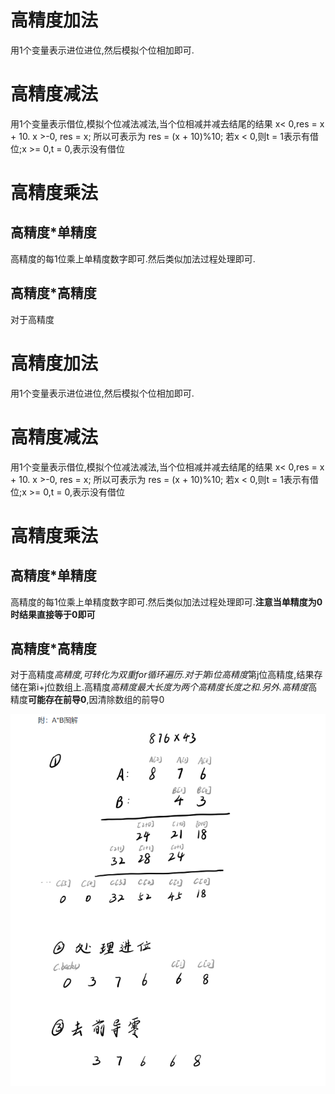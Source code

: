 # 高精度加法

用1个变量表示进位进位,然后模拟个位相加即可.

# 高精度减法

用1个变量表示借位,模拟个位减法减法,当个位相减并减去结尾的结果 x< 0,res = x + 10. x >-0, res = x; 所以可表示为 res = (x + 10)%10; 若x < 0,则t = 1表示有借位;x >= 0,t = 0,表示没有借位

# 高精度乘法

## 高精度*单精度

高精度的每1位乘上单精度数字即可.然后类似加法过程处理即可.

## 高精度*高精度

对于高精度

# 高精度加法

用1个变量表示进位进位,然后模拟个位相加即可.

# 高精度减法

用1个变量表示借位,模拟个位减法减法,当个位相减并减去结尾的结果 x< 0,res = x + 10. x >-0, res = x; 所以可表示为 res = (x + 10)%10; 若x < 0,则t = 1表示有借位;x >= 0,t = 0,表示没有借位

# 高精度乘法

## 高精度*单精度

高精度的每1位乘上单精度数字即可.然后类似加法过程处理即可.**注意当单精度为0时结果直接等于0即可**

## 高精度*高精度

对于高精度*高精度,可转化为双重for循环遍历.对于第i位高精度*第j位高精度,结果存储在第i+j位数组上.高精度*高精度最大长度为两个高精度长度之和.另外.高精度*高精度**可能存在前导0**,因清除数组的前导0

![](.\高精度.assets\image-20240816180735680.png)
